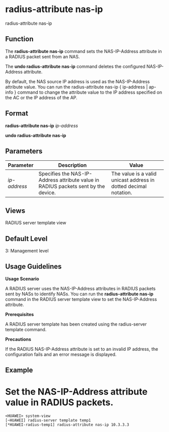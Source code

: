 radius-attribute nas-ip
=======================

radius-attribute nas-ip

Function
--------

The **radius-attribute nas-ip** command sets the NAS-IP-Address attribute in a RADIUS packet sent from an NAS.

The **undo radius-attribute nas-ip** command deletes the configured NAS-IP-Address attribute.

By default, the NAS source IP address is used as the NAS-IP-Address attribute value. You can run the radius-attribute nas-ip { ip-address | ap-info } command to change the attribute value to the IP address specified on the AC or the IP address of the AP.



Format
------

**radius-attribute nas-ip** *ip-address*

**undo radius-attribute nas-ip**



Parameters
----------

| Parameter | Description | Value |
| --- | --- | --- |
| *ip-address* | Specifies the NAS-IP-Address attribute value in RADIUS packets sent by the device. | The value is a valid unicast address in dotted decimal notation. |




Views
-----

RADIUS server template view



Default Level
-------------

3: Management level



Usage Guidelines
----------------

**Usage Scenario**

A RADIUS server uses the NAS-IP-Address attributes in RADIUS packets sent by NASs to identify NASs. You can run the **radius-attribute nas-ip** command in the RADIUS server template view to set the NAS-IP-Address attribute.

**Prerequisites**

A RADIUS server template has been created using the radius-server template command.

**Precautions**

If the RADIUS NAS-IP-Address attribute is set to an invalid IP address, the configuration fails and an error message is displayed.



Example
-------

# Set the NAS-IP-Address attribute value in RADIUS packets.
```
<HUAWEI> system-view
[~HUAWEI] radius-server template temp1
[*HUAWEI-radius-temp1] radius-attribute nas-ip 10.3.3.3

```